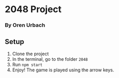 # 2048 Project
### By Oren Urbach

## Setup
1. Clone the project
2. In the terminal, go to the folder `2048`
3. Run `npm start`
4. Enjoy! The game is played using the arrow keys.